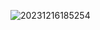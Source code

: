 

![20231216185254](https://github.com/GuillaumeSere/Entourloop/assets/75996200/97806e60-a4de-4b8e-a381-5d9d507c582d)


